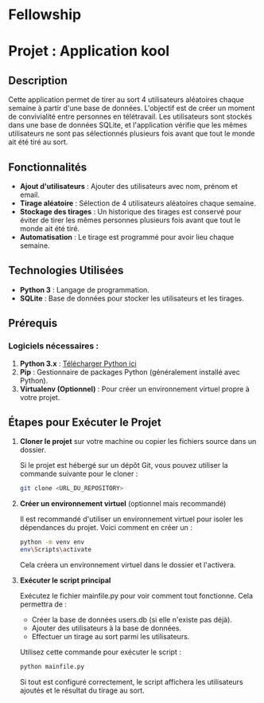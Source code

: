 # Fellowship

# Projet : Application kool

## Description
Cette application permet de tirer au sort 4 utilisateurs aléatoires chaque semaine à partir d'une base de données. L'objectif est de créer un moment de convivialité entre personnes en télétravail. Les utilisateurs sont stockés dans une base de données SQLite, et l'application vérifie que les mêmes utilisateurs ne sont pas sélectionnés plusieurs fois avant que tout le monde ait été tiré au sort.

## Fonctionnalités
- **Ajout d'utilisateurs** : Ajouter des utilisateurs avec nom, prénom et email.
- **Tirage aléatoire** : Sélection de 4 utilisateurs aléatoires chaque semaine.
- **Stockage des tirages** : Un historique des tirages est conservé pour éviter de tirer les mêmes personnes plusieurs fois avant que tout le monde ait été tiré.
- **Automatisation** : Le tirage est programmé pour avoir lieu chaque semaine.

## Technologies Utilisées
- **Python 3** : Langage de programmation.
- **SQLite** : Base de données pour stocker les utilisateurs et les tirages.

## Prérequis

### Logiciels nécessaires :
1. **Python 3.x** : [Télécharger Python ici](https://www.python.org/downloads/)
2. **Pip** : Gestionnaire de packages Python (généralement installé avec Python).
3. **Virtualenv (Optionnel)** : Pour créer un environnement virtuel propre à votre projet.

## Étapes pour Exécuter le Projet

1. **Cloner le projet** sur votre machine ou copier les fichiers source dans un dossier.

   Si le projet est hébergé sur un dépôt Git, vous pouvez utiliser la commande suivante pour le cloner :

   ```bash
   git clone <URL_DU_REPOSITORY>
   ```
2. **Créer un environnement virtuel** (optionnel mais recommandé)

   Il est recommandé d'utiliser un environnement virtuel pour isoler les dépendances du projet. Voici comment en créer un :

   ```bash
   python -m venv env
   env\Scripts\activate
   ```
   Cela créera un environnement virtuel dans le dossier et l'activera.

3. **Exécuter le script principal**

    Exécutez le fichier mainfile.py pour voir comment tout fonctionne. Cela permettra de :

    - Créer la base de données users.db (si elle n'existe pas déjà).
    - Ajouter des utilisateurs à la base de données.
    - Effectuer un tirage au sort parmi les utilisateurs.

    Utilisez cette commande pour exécuter le script :  

    ```bash
    python mainfile.py
    ```
    Si tout est configuré correctement, le script affichera les utilisateurs ajoutés et le résultat du tirage au sort.
